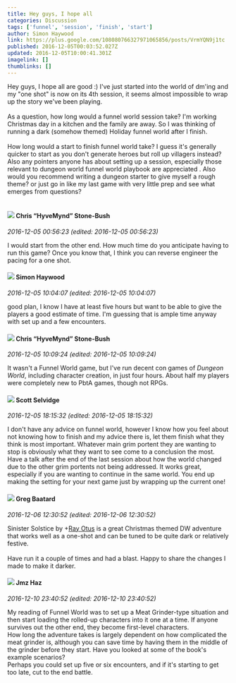```yaml
---
title: Hey guys, I hope all
categories: Discussion
tags: ['funnel', 'session', 'finish', 'start']
author: Simon Haywood
link: https://plus.google.com/108080766327971065856/posts/VrmYQN9j1tc
published: 2016-12-05T00:03:52.027Z
updated: 2016-12-05T10:00:41.301Z
imagelink: []
thumblinks: []
---
```


Hey guys, I hope all are good :) I&#39;ve just started into the world of dm&#39;ing and my &quot;one shot&quot; is now on its 4th session, it seems almost impossible to wrap up the story we&#39;ve been playing. <br /><br />As a question, how long would a funnel world session take? I&#39;m working Christmas day in a kitchen and the family are away. So I was thinking of running a dark (somehow themed) Holiday funnel world after I finish. <br /><br />How long would a start to finish funnel world take? I guess it&#39;s generally quicker to start as you don&#39;t generate heroes but roll up villagers instead? Also any pointers anyone has about setting up a session, especially those relevant to dungeon world funnel world playbook are appreciated .  Also would you recommend writing a dungeon starter to give myself a rough theme? or just go in like my last game with very little prep and see what emerges from questions?<br /><br />
<div id='comment z12ky1wx4znojvkxg04ccbvglzbpwdc5jlw0k'>
  <h4><img src='{{site.baseurl}}//images/avatars/108053817066303198241_photo.jpg'> Chris “HyveMynd” Stone-Bush</h4>
      <p><cite>2016-12-05 00:56:23 (edited: 2016-12-05 00:56:23)</cite></p>
        <p>I would start from the other end. How much time do you anticipate having to run this game? Once you know that, I think you can reverse engineer the pacing for a one shot.</p>
</div>
        

<div id='comment z12ky1wx4znojvkxg04ccbvglzbpwdc5jlw0k'>
  <h4><img src='{{site.baseurl}}//images/avatars/108080766327971065856_photo.jpg'> Simon Haywood</h4>
      <p><cite>2016-12-05 10:04:07 (edited: 2016-12-05 10:04:07)</cite></p>
        <p>good plan, I know I have at least five hours but want to be able to give the players a good estimate of time. I&#39;m guessing that is ample time anyway with set up and a few encounters.</p>
</div>
        

<div id='comment z12ky1wx4znojvkxg04ccbvglzbpwdc5jlw0k'>
  <h4><img src='{{site.baseurl}}//images/avatars/108053817066303198241_photo.jpg'> Chris “HyveMynd” Stone-Bush</h4>
      <p><cite>2016-12-05 10:09:24 (edited: 2016-12-05 10:09:24)</cite></p>
        <p>It wasn&#39;t a Funnel World game, but I&#39;ve run decent con games of <i>Dungeon World</i>, including character creation, in just four hours. About half my players were completely new to PbtA games, though not RPGs.</p>
</div>
        

<div id='comment z12ky1wx4znojvkxg04ccbvglzbpwdc5jlw0k'>
  <h4><img src='{{site.baseurl}}//images/avatars/102860402526090415450_photo.jpg'> Scott Selvidge</h4>
      <p><cite>2016-12-05 18:15:32 (edited: 2016-12-05 18:15:32)</cite></p>
        <p>I don&#39;t have any advice on funnel world, however I know how you feel about not knowing how to finish and my advice there is, let them finish what they think is most important. Whatever main grim portent they are wanting to stop is obviously what they want to see come to a conclusion the most. Have a talk after the end of the last session about how the world changed due to the other grim portents not being addressed. It works great, especially if you are wanting to continue in the same world. You end up making the setting for your next game just by wrapping up the current one!</p>
</div>
        

<div id='comment z12ky1wx4znojvkxg04ccbvglzbpwdc5jlw0k'>
  <h4><img src='{{site.baseurl}}//images/avatars/100270260161588630286_photo.jpg'> Greg Baatard</h4>
      <p><cite>2016-12-06 12:30:52 (edited: 2016-12-06 12:30:52)</cite></p>
        <p>Sinister Solstice by <span class="proflinkWrapper"><span class="proflinkPrefix">+</span><a class="proflink" href="https://plus.google.com/100495092599585582455" oid="100495092599585582455">Ray Otus</a></span>​ is a great Christmas themed DW adventure that works well as a one-shot and can be tuned to be quite dark or relatively festive.<br /><br />Have run it a couple of times and had a blast.  Happy to share the changes I made to make it darker.</p>
</div>
        

<div id='comment z12ky1wx4znojvkxg04ccbvglzbpwdc5jlw0k'>
  <h4><img src='{{site.baseurl}}//images/avatars/106624323564666827236_photo.jpg'> Jmz Haz</h4>
      <p><cite>2016-12-10 23:40:52 (edited: 2016-12-10 23:40:52)</cite></p>
        <p>My reading of Funnel World was to set up a Meat Grinder-type situation and then start loading the rolled-up characters into it one at a time. If anyone survives out the other end, they become first-level characters.<br />How long the adventure takes is largely dependent on how complicated the meat grinder is, although you can save time by having them in the middle of the grinder before they start. Have you looked at some of the book&#39;s example scenarios? <br />Perhaps you could set up five or six encounters, and if it&#39;s starting to get too late, cut to the end battle.</p>
</div>
        